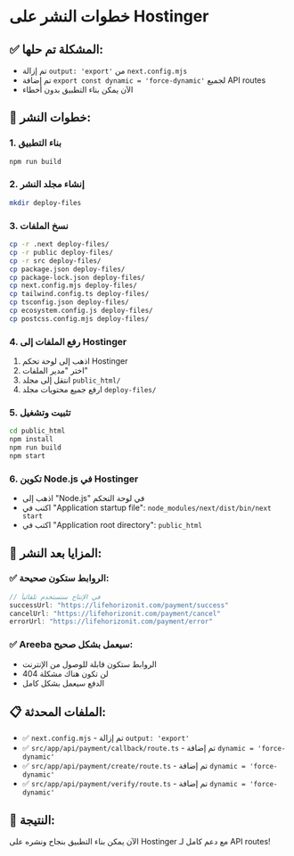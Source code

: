 # خطوات النشر على Hostinger

## ✅ المشكلة تم حلها:
- تم إزالة `output: 'export'` من `next.config.mjs`
- تم إضافة `export const dynamic = 'force-dynamic'` لجميع API routes
- الآن يمكن بناء التطبيق بدون أخطاء

## 🚀 خطوات النشر:

### 1. بناء التطبيق
```bash
npm run build
```

### 2. إنشاء مجلد النشر
```bash
mkdir deploy-files
```

### 3. نسخ الملفات
```bash
cp -r .next deploy-files/
cp -r public deploy-files/
cp -r src deploy-files/
cp package.json deploy-files/
cp package-lock.json deploy-files/
cp next.config.mjs deploy-files/
cp tailwind.config.ts deploy-files/
cp tsconfig.json deploy-files/
cp ecosystem.config.js deploy-files/
cp postcss.config.mjs deploy-files/
```

### 4. رفع الملفات إلى Hostinger
1. اذهب إلى لوحة تحكم Hostinger
2. اختر "مدير الملفات"
3. انتقل إلى مجلد `public_html/`
4. ارفع جميع محتويات مجلد `deploy-files/`

### 5. تثبيت وتشغيل
```bash
cd public_html
npm install
npm run build
npm start
```

### 6. تكوين Node.js في Hostinger
- اذهب إلى "Node.js" في لوحة التحكم
- اكتب في "Application startup file": `node_modules/next/dist/bin/next start`
- اكتب في "Application root directory": `public_html`

## 🎯 المزايا بعد النشر:

### ✅ الروابط ستكون صحيحة:
```javascript
// في الإنتاج ستستخدم تلقائياً
successUrl: "https://lifehorizonit.com/payment/success"
cancelUrl: "https://lifehorizonit.com/payment/cancel"
errorUrl: "https://lifehorizonit.com/payment/error"
```

### ✅ Areeba سيعمل بشكل صحيح:
- الروابط ستكون قابلة للوصول من الإنترنت
- لن تكون هناك مشكلة 404
- الدفع سيعمل بشكل كامل

## 📋 الملفات المحدثة:
- ✅ `next.config.mjs` - تم إزالة `output: 'export'`
- ✅ `src/app/api/payment/callback/route.ts` - تم إضافة `dynamic = 'force-dynamic'`
- ✅ `src/app/api/payment/create/route.ts` - تم إضافة `dynamic = 'force-dynamic'`
- ✅ `src/app/api/payment/verify/route.ts` - تم إضافة `dynamic = 'force-dynamic'`

## 🎉 النتيجة:
الآن يمكن بناء التطبيق بنجاح ونشره على Hostinger مع دعم كامل لـ API routes! 